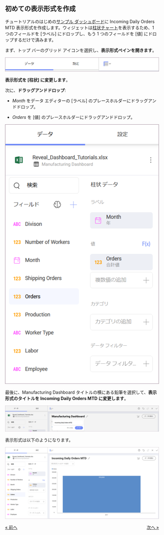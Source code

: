 ## 初めての表示形式を作成 

チュートリアルのはじめの[サンプル ダッシュボード](manufacturing-dashboard/overview.html)に Incoming Daily Orders MTD 表示形式を作成します。ウィジェットは[柱状チャート](~/en/data-visualizations/category-charts.html)を表示するため、1 つのフィールドを [ラベル] にドロップし、もう 1 つのフィールドを [値] にドロップするだけで済みます。

まず、トップ バーのグリッド アイコンを選択し、**表示形式ペインを開きます**。

![VisualizationsMenu\_All](images/VisualizationsMenu_All.png)

**表示形式を [柱状] に変更します**。

次に、**ドラッグアンドドロップ**:

  - *Month* をデータ エディターの [ラベル] のプレースホルダーにドラッグアンドドロップ。

  - *Orders* を [値] のプレースホルダーにドラッグアンドドロップ。

![ManufacturingFirstDragDrop\_All](images/ManufacturingFirstDragDrop_All.png)

最後に、Manufacturing Dashboard タイトルの横にある鉛筆を選択して、**表示形式のタイトルを Incoming Daily Orders MTD に変更します**。

![ManufacturingDailyOrdersMTDTitle\_All](images/ManufacturingDailyOrdersMTDTitle_All.png)

表示形式は以下のようになります。

![ManufacturingFirstVisualizationSample\_All](images/ManufacturingFirstVisualizationSample_All.png)

<style>
.previous {
    text-align: left
}

.next {
    float: right
}

</style>

<a href="manufacturing-creating-the-dashboard.md" class="previous">&laquo; 前へ</a>
<a href="manufacturing-applying-formatting-visualization.md" class="next">次へ &raquo;</a>
 